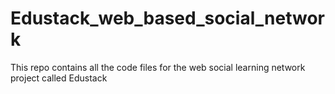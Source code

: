# Edustack_web_based_social_network
This repo contains all the code files for the web social learning network project called Edustack
